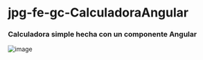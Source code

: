 # jpg-fe-gc-CalculadoraAngular

### Calculadora simple hecha con un componente Angular


![image](https://github.com/GitJanPlata/jpg-fe-gc-CalculadoraAngular/assets/96839905/a843cfa1-5032-462a-a870-5bbafbc1bac2)
